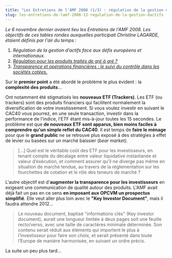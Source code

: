 ```yaml
---
title: "Les Entretiens de l'AMF 2008 (1/3) : régulation de la gestion d'actifs"
slug: les-entretiens-de-lamf-2008-13-regulation-de-la-gestion-dactifs
---
```


_Le 6 novembre dernier avaient lieu les Entretiens de l'AMF 2008\. Les objectifs
de ces tables rondes auxquelles participait Christine LAGARDE, étaient définis
par l'air du temps :_

1.  _Régulation de la gestion d’actifs face aux défis européens et
    internationaux._
2.  [_Régulation pour les produits traités de gré à gré ?_](/notes/2008-12-les-entretiens-de-lamf-2008-23-regulation-des-produits-traites-de-gre-a-gre/)
3.  [_Transparence et opérations financières : le suivi du contrôle dans les sociétés cotées._](/notes/2008-12-les-entretiens-de-lamf-2008-33-suivi-du-controle-dans-les-societes-cotees/)

Sur le **premier point** a été abordé le problème le plus évident : la
**complexité des produits**…

Ont notamment été stigmatisés les **nouveaux ETF (Trackers)**. Les ETF (ou
trackers) sont des produits financiers qui facilitent normalement la
diversification de votre investissement. Si vous voulez investir en suivant le
CAC40 vous pourrez, en une seule transaction, investir dans la performance de
l'indice, l'ETF étant mis-à-jour toutes les 15 secondes. Le problème est que
**de nouveaux ETF sont apparus, bien moins faciles à comprendre qu'un simple
reflet du CAC40**. Il est temps de **faire le ménage** pour que le **grand
public** ne se retrouve plus exposé à des stratégies à effet de levier ou basées
sur un marché baissier (_bear market)._

> […] Quel est le véritable coût des ETF pour les investisseurs, en tenant
> compte du décalage entre valeur liquidative instantanée et valeur d’exécution,
> et comment assurer qu’il ne diverge pas même en situation de marché tendue, au
> travers de la réglementation sur les fourchettes de cotation et le rôle des
> teneurs de marché ?

L'autre objectif est d'**augmenter la transparence pour les investisseurs** en
exigeant une communication de qualité autour des produits. L'AMF avait déjà fait
un pas en ce sens **en imposant aux OPCVM un prospectus simplifié**. Elle veut
aller plus loin avec le **"Key Investor Document"**, mais il faudra attendre
2012…

> Le nouveau document, baptisé "informations clés" (Key investor document),
> aurait une longueur limitée à deux pages soit une feuille recto/verso, avec
> une taille de caractères minimale déterminée. Son contenu serait réduit aux
> éléments qui importent le plus à l’investisseur pour faire son choix, et
> serait présenté dans toute l’Europe de manière harmonisée, en suivant un ordre
> précis.

La suite un peu plus tard…
